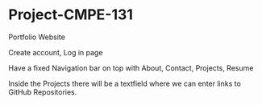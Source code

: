# Project-CMPE-131

Portfolio Website

Create account, Log in page

Have a fixed Navigation bar on top with About, Contact, Projects, Resume

Inside the Projects there will be a textfield where we can enter links to GitHub Repositories.
